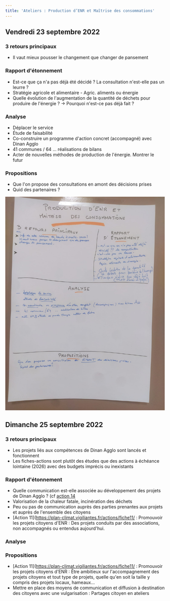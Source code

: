 ```yaml
---
title: 'Ateliers : Production d’ENR et Maîtrise des consommations'
---
```


## Vendredi 23 septembre 2022

### 3 retours principaux
- Il vaut mieux pousser le changement que changer de pansement

### Rapport d'étonnement
- Est-ce que ça n'a pas déjà été décidé ? La consultation n'est-elle pas un leurre ?
- Stratégie agricole et alimentaire - Agric. aliments ou énergie
- Quelle évolution de l'augmentation de la quantité de déchets pour produire de l'énergie ? -> Pourquoi n'est-ce pas déjà fait ?

### Analyse
- Déplacer le service
- Étude de faisabilité
- Co-construire un programme d'action concret (accompagné) avec Dinan Agglo
- 41 communes / 64 … réalisations de bilans
- Acter de nouvelles méthodes de production de l'énergie. Montrer le futur

### Propositions
- Que l'on propose des consultations en amont des décisions prises
- Quid des partenaires ?

![restitution enr vendredi](/uploads/enr-vendredi.jpeg)

## Dimanche 25 septembre 2022

### 3 retours principaux
- Les projets liés aux compétences de Dinan Agglo sont lancés et fonctionnent
- Les fiches-actions sont plutôt des études que des actions à échéance lointaine (2026) avec des budgets imprécis ou inexistants

### Rapport d'étonnement
- Quelle communication est-elle associée au développement des projets de Dinan Agglo ? (cf [action 14](https://plan-climat.vigiliantes.fr/actions/fiche14/)
- Valorisation de la chaleur fatale, incinération des déchets
- Peu ou pas de communication auprès des parties prenantes aux projets et auprès de l'ensemble des citoyens
- [Action 11](https://plan-climat.vigiliantes.fr/actions/fiche11/ : Promouvoir les projets citoyens d'ENR : Des projets conduits par des associations, non accompagnés ou entendus aujourd'hui.

### Analyse


### Propositions
- [Action 11](https://plan-climat.vigiliantes.fr/actions/fiche11/ : Promouvoir les projets citoyens d'ENR : Être ambitieux sur l'accompagnement des projets citoyens et tout type de projets, quelle qu'en soit la taille y compris des projets locaux, hameaux…
- Mettre en place des moyens de communication et diffusion à destination des citoyens avec une vulgarisation : Partages citoyen en ateliers

